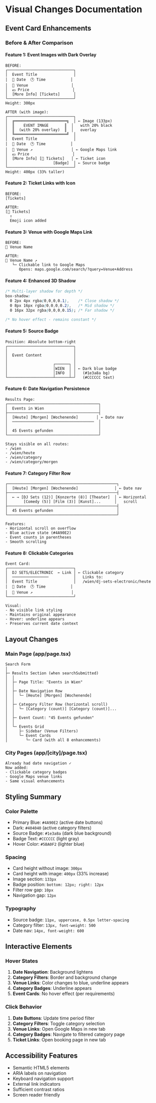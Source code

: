 # Visual Changes Documentation

## Event Card Enhancements

### Before & After Comparison

#### Feature 1: Event Images with Dark Overlay
```
BEFORE:
┌─────────────────────────────┐
│  Event Title                │
│  📅 Date  🕐 Time           │
│  📍 Venue                   │
│  💶 Price                   │
│  [More Info] [Tickets]      │
└─────────────────────────────┘
Height: 300px

AFTER (with image):
┌─────────────────────────────┐
│  ╔═══════════════════════╗  │ ← Image (133px)
│  ║    EVENT IMAGE       ║  │   with 20% black
│  ║  (with 20% overlay)  ║  │   overlay
│  ╚═══════════════════════╝  │
│  Event Title                │
│  📅 Date  🕐 Time           │
│  📍 Venue ↗                 │ ← Google Maps link
│  💶 Price                   │
│  [More Info] [🎫 Tickets]   │ ← Ticket icon
│                    [Badge]  │ ← Source badge
└─────────────────────────────┘
Height: 400px (33% taller)
```

#### Feature 2: Ticket Links with Icon
```
BEFORE:
[Tickets]

AFTER:
[🎫 Tickets]
  ↑
  Emoji icon added
```

#### Feature 3: Venue with Google Maps Link
```
BEFORE:
📍 Venue Name

AFTER:
📍 Venue Name ↗
   └─ Clickable link to Google Maps
      Opens: maps.google.com/search/?query=Venue+Address
```

#### Feature 4: Enhanced 3D Shadow
```css
/* Multi-layer shadow for depth */
box-shadow: 
  0 2px 4px rgba(0,0,0,0.1),    /* Close shadow */
  0 8px 16px rgba(0,0,0,0.2),   /* Mid shadow */
  0 16px 32px rgba(0,0,0,0.15); /* Far shadow */

/* No hover effect - remains constant */
```

#### Feature 5: Source Badge
```
Position: Absolute bottom-right
┌─────────────────────────────┐
│                             │
│  Event Content              │
│                             │
│                    ┌──────┐ │
│                    │WIEN  │ │ ← Dark blue badge
│                    │INFO  │ │   (#1e3a8a bg)
└────────────────────┴──────┴─┘   (#CCCCCC text)
```

#### Feature 6: Date Navigation Persistence
```
Results Page:
┌────────────────────────────────────────┐
│  Events in Wien                        │
├────────────────────────────────────────┤
│  [Heute] [Morgen] [Wochenende]        │ ← Date nav
│  ────────────────────────────────────  │
│                                        │
│  45 Events gefunden                    │
└────────────────────────────────────────┘

Stays visible on all routes:
- /wien
- /wien/heute
- /wien/category
- /wien/category/morgen
```

#### Feature 7: Category Filter Row
```
┌────────────────────────────────────────────────┐
│  [Heute] [Morgen] [Wochenende]                │ ← Date nav
├────────────────────────────────────────────────┤
│  ← → [DJ Sets (12)] [Konzerte (8)] [Theater]  │ ← Horizontal
│       [Comedy (5)] [Film (3)] [Kunst]...      │   scroll
├────────────────────────────────────────────────┤
│  45 Events gefunden                            │
└────────────────────────────────────────────────┘

Features:
- Horizontal scroll on overflow
- Blue active state (#4A90E2)
- Event counts in parentheses
- Smooth scrolling
```

#### Feature 8: Clickable Categories
```
Event Card:
┌─────────────────────────────┐
│  DJ SETS/ELECTRONIC  ← Link │ ← Clickable category
│  ────────────────           │   Links to:
│  Event Title                │   /wien/dj-sets-electronic/heute
│  📅 Date  🕐 Time           │
│  📍 Venue ↗                 │
└─────────────────────────────┘

Visual:
- No visible link styling
- Maintains original appearance
- Hover: underline appears
- Preserves current date context
```

## Layout Changes

### Main Page (app/page.tsx)
```
Search Form
│
├─ Results Section (when searchSubmitted)
│  │
│  ├─ Page Title: "Events in Wien"
│  │
│  ├─ Date Navigation Row
│  │  └─ [Heute] [Morgen] [Wochenende]
│  │
│  ├─ Category Filter Row (horizontal scroll)
│  │  └─ [Category (count)] [Category (count)]...
│  │
│  ├─ Event Count: "45 Events gefunden"
│  │
│  └─ Events Grid
│     ├─ Sidebar (Venue Filters)
│     └─ Event Cards
│        └─ Card (with all 8 enhancements)
```

### City Pages (app/[city]/page.tsx)
```
Already had date navigation ✓
Now added:
- Clickable category badges
- Google Maps venue links
- Same visual enhancements
```

## Styling Summary

### Color Palette
- Primary Blue: `#4A90E2` (active date buttons)
- Dark: `#404040` (active category filters)
- Source Badge: `#1e3a8a` (dark blue background)
- Badge Text: `#CCCCCC` (light gray)
- Hover Color: `#5BA0F2` (lighter blue)

### Spacing
- Card height without image: `300px`
- Card height with image: `400px` (33% increase)
- Image section: `133px`
- Badge position: `bottom: 12px; right: 12px`
- Filter row gap: `10px`
- Navigation gap: `12px`

### Typography
- Source badge: `11px, uppercase, 0.5px letter-spacing`
- Category filter: `13px, font-weight: 500`
- Date nav: `14px, font-weight: 600`

## Interactive Elements

### Hover States
1. **Date Navigation**: Background lightens
2. **Category Filters**: Border and background change
3. **Venue Links**: Color changes to blue, underline appears
4. **Category Badges**: Underline appears
5. **Event Cards**: No hover effect (per requirements)

### Click Behavior
1. **Date Buttons**: Update time period filter
2. **Category Filters**: Toggle category selection
3. **Venue Links**: Open Google Maps in new tab
4. **Category Badges**: Navigate to filtered category page
5. **Ticket Links**: Open booking page in new tab

## Accessibility Features
- Semantic HTML5 elements
- ARIA labels on navigation
- Keyboard navigation support
- External link indicators
- Sufficient contrast ratios
- Screen reader friendly
